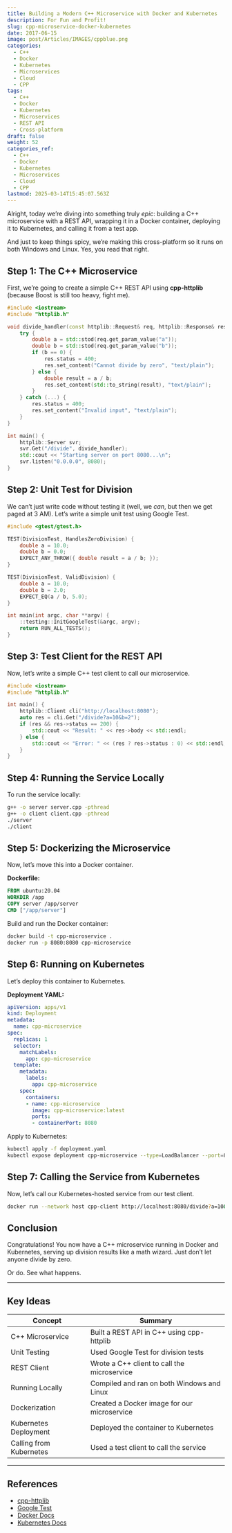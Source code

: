 ```yaml
---
title: Building a Modern C++ Microservice with Docker and Kubernetes
description: For Fun and Profit!
slug: cpp-microservice-docker-kubernetes
date: 2017-06-15
image: post/Articles/IMAGES/cppblue.png
categories:
  - C++
  - Docker
  - Kubernetes
  - Microservices
  - Cloud
  - CPP
tags:
  - C++
  - Docker
  - Kubernetes
  - Microservices
  - REST API
  - Cross-platform
draft: false
weight: 52
categories_ref:
  - C++
  - Docker
  - Kubernetes
  - Microservices
  - Cloud
  - CPP
lastmod: 2025-03-14T15:45:07.563Z
---
```

<!-- # Building a Modern C++ Microservice with Docker and Kubernetes -->

Alright, today we’re diving into something truly *epic*: building a C++ microservice with a REST API, wrapping it in a Docker container, deploying it to Kubernetes, and calling it from a test app.

And just to keep things spicy, we’re making this cross-platform so it runs on both Windows and Linux. Yes, you read that right.

## Step 1: The C++ Microservice

First, we’re going to create a simple C++ REST API using **cpp-httplib** (because Boost is still too heavy, fight me).

```cpp
#include <iostream>
#include "httplib.h"

void divide_handler(const httplib::Request& req, httplib::Response& res) {
    try {
        double a = std::stod(req.get_param_value("a"));
        double b = std::stod(req.get_param_value("b"));
        if (b == 0) {
            res.status = 400;
            res.set_content("Cannot divide by zero", "text/plain");
        } else {
            double result = a / b;
            res.set_content(std::to_string(result), "text/plain");
        }
    } catch (...) {
        res.status = 400;
        res.set_content("Invalid input", "text/plain");
    }
}

int main() {
    httplib::Server svr;
    svr.Get("/divide", divide_handler);
    std::cout << "Starting server on port 8080...\n";
    svr.listen("0.0.0.0", 8080);
}
```

## Step 2: Unit Test for Division

We can’t just write code without testing it (well, we *can*, but then we get paged at 3 AM). Let’s write a simple unit test using Google Test.

```cpp
#include <gtest/gtest.h>

TEST(DivisionTest, HandlesZeroDivision) {
    double a = 10.0;
    double b = 0.0;
    EXPECT_ANY_THROW({ double result = a / b; });
}

TEST(DivisionTest, ValidDivision) {
    double a = 10.0;
    double b = 2.0;
    EXPECT_EQ(a / b, 5.0);
}

int main(int argc, char **argv) {
    ::testing::InitGoogleTest(&argc, argv);
    return RUN_ALL_TESTS();
}
```

## Step 3: Test Client for the REST API

Now, let’s write a simple C++ test client to call our microservice.

```cpp
#include <iostream>
#include "httplib.h"

int main() {
    httplib::Client cli("http://localhost:8080");
    auto res = cli.Get("/divide?a=10&b=2");
    if (res && res->status == 200) {
        std::cout << "Result: " << res->body << std::endl;
    } else {
        std::cout << "Error: " << (res ? res->status : 0) << std::endl;
    }
}
```

## Step 4: Running the Service Locally

To run the service locally:

```sh
g++ -o server server.cpp -pthread
g++ -o client client.cpp -pthread
./server
./client
```

## Step 5: Dockerizing the Microservice

Now, let’s move this into a Docker container.

**Dockerfile:**

```dockerfile
FROM ubuntu:20.04
WORKDIR /app
COPY server /app/server
CMD ["/app/server"]
```

Build and run the Docker container:

```sh
docker build -t cpp-microservice .
docker run -p 8080:8080 cpp-microservice
```

## Step 6: Running on Kubernetes

Let’s deploy this container to Kubernetes.

**Deployment YAML:**

```yaml
apiVersion: apps/v1
kind: Deployment
metadata:
  name: cpp-microservice
spec:
  replicas: 1
  selector:
    matchLabels:
      app: cpp-microservice
  template:
    metadata:
      labels:
        app: cpp-microservice
    spec:
      containers:
      - name: cpp-microservice
        image: cpp-microservice:latest
        ports:
        - containerPort: 8080
```

Apply to Kubernetes:

```sh
kubectl apply -f deployment.yaml
kubectl expose deployment cpp-microservice --type=LoadBalancer --port=8080
```

## Step 7: Calling the Service from Kubernetes

Now, let’s call our Kubernetes-hosted service from our test client.

```sh
docker run --network host cpp-client http://localhost:8080/divide?a=10&b=2
```

## Conclusion

Congratulations! You now have a C++ microservice running in Docker and Kubernetes, serving up division results like a math wizard. Just don’t let anyone divide by zero.

Or do. See what happens.

***

## Key Ideas

| Concept                 | Summary                                     |
| ----------------------- | ------------------------------------------- |
| C++ Microservice        | Built a REST API in C++ using cpp-httplib   |
| Unit Testing            | Used Google Test for division tests         |
| REST Client             | Wrote a C++ client to call the microservice |
| Running Locally         | Compiled and ran on both Windows and Linux  |
| Dockerization           | Created a Docker image for our microservice |
| Kubernetes Deployment   | Deployed the container to Kubernetes        |
| Calling from Kubernetes | Used a test client to call the service      |

***

## References

* [cpp-httplib](https://github.com/yhirose/cpp-httplib)
* [Google Test](https://github.com/google/googletest)
* [Docker Docs](https://docs.docker.com/)
* [Kubernetes Docs](https://kubernetes.io/docs/)

